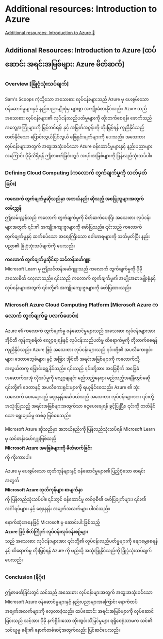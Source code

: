 # Additional resources: Introduction to Azure

[Additional resources: Introduction to Azure 🔗](https://www.coursera.org/learn/introduction-to-networking-and-Cloud-computing/supplement/TUNjT/additional-resources-introduction-to-azure)

## Additional Resources: Introduction to Azure [ထပ်ဆောင်း အရင်းအမြစ်များ: Azure မိတ်ဆက်]

### Overview [ခြုံငုံသုံးသပ်ချက်]

Sam's Scoops ကဲ့သို့သော အသေးစား လုပ်ငန်းများသည် Azure မှ ပေးစွမ်းသော ဝန်ဆောင်မှုများနှင့် နည်းပညာမျိုးစုံမှ များစွာ အကျိုးခံစားနိုင်သည်။ Azure သည် အသေးစား လုပ်ငန်းများ၏ လုပ်ငန်းလည်ပတ်မှုများကို တိုးတက်စေရန်၊ ဖောက်သည် အတွေ့အကြုံများကို မြှင့်တင်ရန်၊ နှင့် အမြတ်အစွန်းကို တိုးမြှင့်ရန် ကူညီနိုင်သည့် တတ်နိုင်သော ပြောင်းလွယ်ပြင်လွယ် ဖြေရှင်းချက်များကို ပေးသည်။ အသေးစား လုပ်ငန်းများအတွက် အထူးအသုံးဝင်သော Azure ဝန်ဆောင်မှုများနှင့် နည်းပညာများအကြောင်း ပိုမိုသိရှိရန် ဤစာဖတ်ခြင်းတွင် အရင်းအမြစ်များကို ပြန်လည်သုံးသပ်ပါ။

### Defining Cloud Computing [ကလောက် တွက်ချက်မှုကို သတ်မှတ်ခြင်း]

**ကလောက် တွက်ချက်မှုဆိုသည်မှာ အဘယ်နည်း ဆိုသည့် အစပြုသူများအတွက် လမ်းညွှန်**  
ဤလမ်းညွှန်သည် ကလောက် တွက်ချက်မှုကို မိတ်ဆက်ပေးပြီး အသေးစား လုပ်ငန်းများအတွက် ၎င်း၏ အကျိုးကျေးဇူးများကို ဖော်ပြသည်။ ၎င်းသည် ကလောက် တွက်ချက်မှုနှင့် ဆက်စပ်သော အရေးကြီးသော ဝေါဟာရများကို သတ်မှတ်ပြီး နည်းပညာ၏ ခြုံငုံသုံးသပ်ချက်ကို ပေးသည်။

**ကလောက် တွက်ချက်မှုဆိုင်ရာ သင်တန်းမော်ဂျူး**  
Microsoft Learn မှ ဤသင်တန်းမော်ဂျူးသည် ကလောက် တွက်ချက်မှုကို ပိုမို အသေးစိတ် လေ့လာသည်။ ၎င်းသည် ကလောက် တွက်ချက်မှု၏ အမျိုးအစားမျိုးစုံနှင့် လုပ်ငန်းများအတွက် ၎င်းတို့၏ အကျိုးကျေးဇူးများကို ဖော်ပြထားသည်။

### Microsoft Azure Cloud Computing Platform [Microsoft Azure ကလောက် တွက်ချက်မှု ပလက်ဖောင်း]

Azure ၏ ကလောက် တွက်ချက်မှု ဝန်ဆောင်မှုများသည် အသေးစား လုပ်ငန်းများအား အိုင်တီ ကုန်ကျစရိတ် လျှော့ချရန်နှင့် လုပ်ငန်းလည်ပတ်မှု ထိရောက်မှုကို တိုးတက်စေရန် ကူညီနိုင်သည်။ Azure ဖြင့် အသေးစား လုပ်ငန်းများသည် ၎င်းတို့၏ အပလီကေးရှင်းများ၊ ဒေတာဘေ့စ်များ၊ နှင့် အခြား အိုင်တီ အရင်းအမြစ်များကို ကလောက်သို့ အလွယ်တကူ ပြောင်းရွှေ့နိုင်သည်။ ၎င်းသည် ၎င်းတို့အား အခြေစိုက် အခြေခံအဆောက်အအုံ လိုအပ်မှုကို လျှော့ချရင်း မည်သည့်နေရာ၊ မည်သည့်အချိန်တွင်မဆို ၎င်းတို့၏ ဒေတာနှင့် အပလီကေးရှင်းများကို ရယူနိုင်စေသည်။ Azure ၏ သုံးသလောက် ပေးချေသည့် ဈေးနှုန်းမော်ဒယ်သည် အသေးစား လုပ်ငန်းများအား ၎င်းတို့ အသုံးပြုသည့် အရင်းအမြစ်များအတွက်သာ ငွေပေးချေရန် ခွင့်ပြုပြီး၊ ၎င်းကို တတ်နိုင်သော ရွေးချယ်မှု တစ်ခု ဖြစ်စေသည်။

Microsoft Azure ဆိုသည်မှာ အဘယ်နည်းကို ပြန်လည်သုံးသပ်ရန် Microsoft Learn မှ သင်တန်းမော်ဂျူးဖြစ်သည့်  
**Microsoft Azure အခြေခံများကို မိတ်ဆက်ခြင်း**  
ကို ကိုးကားပါ။

Azure မှ ပေးစွမ်းသော ထုတ်ကုန်များနှင့် ဝန်ဆောင်မှုများ၏ ပြည့်စုံသော စာရင်းအတွက်  
**Microsoft Azure ထုတ်ကုန်များ စာမျက်နှာ**  
ကို ပြန်လည်သုံးသပ်ပါ။ ၎င်းတွင် ဝန်ဆောင်မှု တစ်ခုစီ၏ ဖော်ပြချက်များ၊ ၎င်း၏ အင်္ဂါရပ်များ၊ နှင့် ဈေးနှုန်း အချက်အလက်များ ပါဝင်သည်။

နောက်ဆုံးအနေဖြင့် Microsoft မှ ဆောင်းပါးဖြစ်သည့်  
**Azure ဖြင့် စိတ်ကြိုက် လုပ်ငန်းလုပ်ငန်းစဉ်များ**  
သည် အသေးစား လုပ်ငန်းများအား ၎င်းတို့၏ လုပ်ငန်းလည်ပတ်မှုများကို ချောမွေ့စေရန်နှင့် ထိရောက်မှု တိုးမြှင့်ရန် Azure ကို မည်သို့ အသုံးပြုနိုင်သည်ကို ခြုံငုံသုံးသပ်ချက် ပေးသည်။

### Conclusion [နိဂုံး]

ဤစာဖတ်ခြင်းတွင် သင်သည် အသေးစား လုပ်ငန်းများအတွက် အထူးအသုံးဝင်သော Microsoft Azure ဝန်ဆောင်မှုများနှင့် နည်းပညာများအကြောင်း နောက်ထပ် အချက်အလက်များကို လေ့လာခဲ့သည်။ ထပ်ဆောင်း အရင်းအမြစ်များကို လုပ်ဆောင်ခြင်းသည် သင့်အား ပိုမို နက်ရှိုင်းသော ထိုးထွင်းသိမြင်မှုများ ရရှိစေရုံသာမက သင်၏ သင်ယူမှု ခရီး၏ နောက်တစ်ဆင့်အတွက်လည်း ပြင်ဆင်ပေးသည်။
